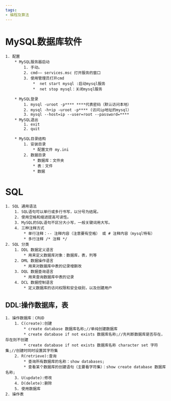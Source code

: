 ```yaml
---
tags:
- 编程及算法
---
```


# MySQL数据库软件

	1. 配置
		* MySQL服务器启动
			1. 手动。
			2. cmd—— services.msc 打开服务的窗口
			3. 使用管理员打开cmd
				*  net start mysql :启动mysql服务
				*  net stop mysql：关闭mysql服务
		
		* MySQL登录
			1. mysql -uroot -p**** ****代表密码（默认访问本地）
			2. mysql -h+ip -uroot -p**** (访问ip地址的mysql）
			3. mysql --host=ip --user=root --password=****
		* MySQL退出
			1. exit
			2. quit
		
		* MySQL目录结构
			1. 安装目录
				* 配置文件 my.ini
			2. 数据目录 
				* 数据库：文件夹
				* 表：文件
				* 数据

# SQL

	1. SQL 通用语法
		1. SQL语句可以单行或多行书写，以分号为结尾。
		2. 使用空格和缩进提高可读性。
		3. MySQL的SQL语句不区分大小写，一般关键词用大写。
		4. 三种注释方式
			* 单行注释：-- 注释内容（注意要有空格） 或 # 注释内容（mysql特有）
			* 多行注释 /* 注释 */
	2. SQL 分类
		1. DDL 数据定义语言
			* 用来定义数据库对象：数据库，表，列等
		2. DML 数据操作语言
			* 用来对数据库中表的记录增删改
		3. DQL 数据查询语言
			* 用来查询数据库中表的记录
		4. DCL 数据控制语言
			* 定义数据库的访问权限和安全级别，以及创建用户

## DDL:操作数据库，表

	1. 操作数据库：CRUD
		1. C(create):创建
			* create database 数据库名称;//单纯创建数据库
			* create database if not exists 数据库名称;//先判断数据库是否存在，存在则不创建
			* create database if not exists 数据库名称 character set 字符集;//创建时同时设置其字符集
		2. R(retrieve):查询
			* 查询所有数据库的名称：show databases;
			* 查看某个数据库的创建语句（主要看字符集）：show create database 数据库名称;
		3. U(update):修改
		4. D(delete):删除
		5. 使用数据库
	2. 操作表
